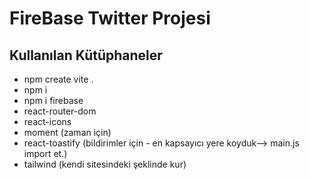 # FireBase Twitter Projesi <br/>
## Kullanılan Kütüphaneler <br/>
- npm create vite .  <br/>
- npm i  <br/>
- npm i firebase <br/>
- react-router-dom <br/>
- react-icons <br/>
- moment (zaman için) <br/>
- react-toastify (bildirimler için - en kapsayıcı yere koyduk--> main.js import et.) <br/>
- tailwind (kendi sitesindeki şeklinde kur) <br/>


 
 
